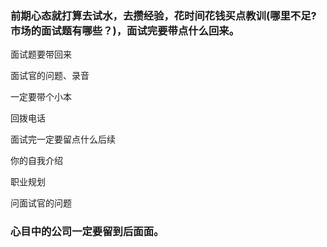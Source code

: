 ### 前期心态就打算去试水，去攒经验，花时间花钱买点教训(哪里不足?市场的面试题有哪些？)，面试完要带点什么回来。

面试题要带回来

面试官的问题、录音

一定要带个小本

回拨电话

面试完一定要留点什么后续


你的自我介绍

职业规划

问面试官的问题




### 心目中的公司一定要留到后面面。